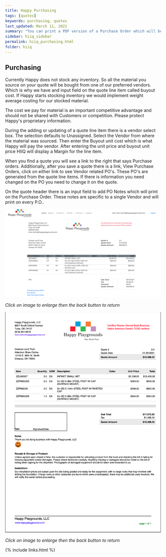 ```yaml
---
title: Happy Purchasing
tags: [quotes]
keywords: purchasing, quotes
last_updated: March 11, 2021
summary: "You can print a PDF version of a Purchase Order which will be based on the vendors entered on your quote."
sidebar: hiiq_sidebar
permalink: hiiq_purchasing.html
folder: hiiq
---
```


## Purchasing
Currently Happy does not stock any inventory. So all the material you source on your quote will be bought from one of our preferred vendors. Which is why we have and input field on the quote line item called buyout cost. If Happy starts stocking inventory we would implement weight average costing for our stocked material. 

The cost we pay for material is an important competitive advantage and should not be shared with Customers or competition. Please protect Happy's proprietary information.

During the adding or updating of a quote line item there is a vendor select box. The selection defaults to Unassigned. Select the Vendor from where the material was sourced. Then enter the Buyout unit cost which is what Happy will pay the vendor. After entering the unit price and buyout unit price HIIQ will display a Margin for the line item.

When you find a quote you will see a link to the right that says Purchase orders. Additionally, after you save a quote there is a link, View Purchase Orders, click on either link to see Vendor related PO's. These PO's are generated from the quote line items. If there is information you need changed on the PO you need to change it on the quote.

On the quote header there is an input field to add PO Notes which will print on the Purchase Order. These notes are specific to a single Vendor and will print on every P.O..

<a rel="noopener" href="images/quote_printing_screen.png"><img src="images/quote_printing_screen.png" class="img-responsive img-hover"></a>

*Click on image to enlarge then the back button to return*

<a rel="noopener" href="images/quote_printing_screen2.png"><img src="images/quote_printing_screen2.png" class="img-responsive img-hover"></a>

*Click on image to enlarge then the back button to return*

{% include links.html %}
